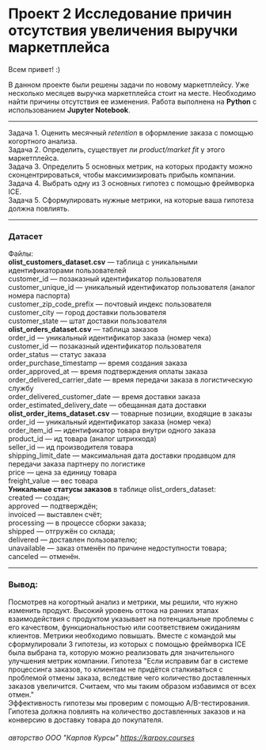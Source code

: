 # Проект 2 Исследование причин отсутствия увеличения выручки маркетплейса
Всем привет! :)

  В данном проекте были решены задачи по новому маркетплейсу. Уже несколько месяцев выручка маркетплейса стоит на месте. Необходимо найти причины отсутствия ее изменения. Работа выполнена на **Python** с использованием **Jupyter Notebook**.
______________________________________________________________________________

Задача 1. Оценить месячный *retention* в оформление заказа с помощью когортного анализа.  
Задача 2. Определить, существует ли *product/market fit* у этого маркетплейса.  
Задача 3. Определить 5 основных метрик, на которых продакту можно сконцентрироваться, чтобы максимизировать прибыль компании.  
Задача 4. Выбрать одну из 3 основных гипотез с помощью фреймворка ICE.  
Задача 5. Сформулировать нужные метрики, на которые ваша гипотеза должна повлиять.  

------------------------------------------------------------------------------

### Датасет
Файлы:  
**olist_customers_dataset.csv** — таблица с уникальными идентификаторами пользователей  
customer_id — позаказный идентификатор пользователя  
customer_unique_id — уникальный идентификатор пользователя (аналог номера паспорта)  
customer_zip_code_prefix — почтовый индекс пользователя  
customer_city — город доставки пользователя  
customer_state — штат доставки пользователя  
**olist_orders_dataset.csv** —  таблица заказов  
order_id — уникальный идентификатор заказа (номер чека)  
customer_id — позаказный идентификатор пользователя  
order_status — статус заказа  
order_purchase_timestamp — время создания заказа  
order_approved_at — время подтверждения оплаты заказа  
order_delivered_carrier_date — время передачи заказа в логистическую службу  
order_delivered_customer_date — время доставки заказа    
order_estimated_delivery_date — обещанная дата доставки    
**olist_order_items_dataset.csv** — товарные позиции, входящие в заказы  
order_id — уникальный идентификатор заказа (номер чека)  
order_item_id — идентификатор товара внутри одного заказа  
product_id — ид товара (аналог штрихкода)  
seller_id — ид производителя товара  
shipping_limit_date — максимальная дата доставки продавцом для передачи заказа партнеру по логистике  
price — цена за единицу товара  
freight_value — вес товара   
**Уникальные статусы заказов** в таблице olist_orders_dataset:  
created — создан;  
approved — подтверждён;  
invoiced — выставлен счёт;  
processing — в процессе сборки заказа;  
shipped — отгружён со склада;  
delivered — доставлен пользователю;  
unavailable — заказ отменён по причине недоступности товара;  
canceled — отменён.  

--------------------------------------------------------------------------------

### Вывод:
Посмотрев на когортный анализ и метрики, мы решили, что нужно изменить продукт. Высокий уровень оттока на ранних этапах взаимодействия с продуктом указывает на потенциальные проблемы с его качеством, функциональностью или соответствием ожиданиям клиентов. Метрики необходимо повышать. Вместе с командой мы сформулировали 3 гипотезы, из которых с помощью фреймворка ICE была выбрана та, которую можно реализовать для значительного улучшения метрик компании. Гипотеза "Если исправим баг в системе процессинга заказов, то клиентам не придётся сталкиваться с проблемой отмены заказа, вследствие чего количество доставленных заказов увеличится. Считаем, что мы таким образом избавимся от всех отмен."  
Эффективность гипотезы мы проверим с помощью A/B-тестирования. Гипотеза должна повлиять на количество доставленных заказов и на конверсию в доставку товара до покупателя.

###### авторство ООО "Карпов Курсы" https://karpov.courses
